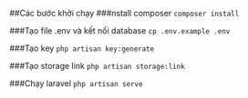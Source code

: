 ##Các bước khởi chạy
###nstall composer
```composer install```

###Tạo file .env và kết nối database
```cp .env.example .env```

###Tạo key
```php artisan key:generate```

###Tạo storage link
```php artisan storage:link```

###Chạy laravel
```php artisan serve```
